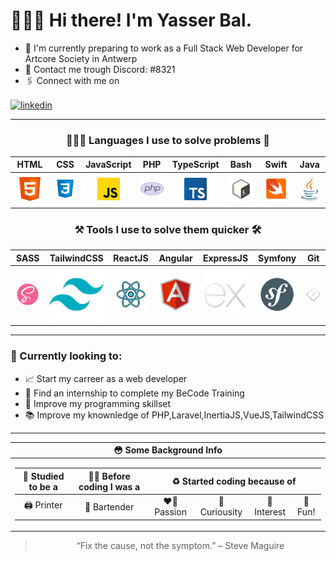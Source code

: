 # 🙋🏼‍♂️ Hi there! I'm Yasser Bal.
- 💼 I'm currently preparing to work as a Full Stack Web Developer for Artcore Society in Antwerp
- 💬 Contact me trough Discord: #8321 
- 🖇 Connect with me on
<a href="https://www.linkedin.com/in/yasser-bal-087399215/">
  <img align="center" alt="linkedin"  src="https://img.shields.io/badge/LinkedIn-0077B5?style=for-the-badge&logo=linkedin&logoColor=white" />
</a>

***

<center>

### 🧑🏼‍💻  Languages I use to solve problems 🧩

<table>
      <thead align="center" style="text-align:center">
        <th align="center" style="text-align:center">HTML</th>
        <th align="center" style="text-align:center">CSS</th>
        <th align="center" style="text-align:center">JavaScript</th>
        <th align="center" style="text-align:center">PHP</th>
        <th align="center" style="text-align:center">TypeScript</th>
        <th align="center" style="text-align:center">Bash</th>
        <th align="center" style="text-align:center">Swift</th>
        <th align="center" style="text-align:center">Java</th>
      </thead>
      <tbody>
        <td align="center" style="text-align:center">
          <img src="./assets/48x_Html.svg" alt="HTML 5" />
        </td>
        <td align="center" style="text-align:center" >
          <img src="./assets/48x_CSS.svg" alt="CSS3" />
        </td>
        <td align="center" style="text-align:center">
          <img src="./assets/48x_JavaScript.png" alt="JavaScript" />
        </td>
        <td align="center" style="text-align:center">
          <img src="./assets/48x_PhP.svg" alt="Php" />
        </td>
        <td align="center" style="text-align:center"><img src="./assets/48x_TypeScript.png" alt="TypeScript" /></td>
        <td align="center" style="text-align:center"><img src="./assets/48x_bash.svg" alt="bash" /></td>
        <td align="center" style="text-align:center"><img src="./assets/48x_swift.svg" alt="swift" /></td>
                <td align="center" style="text-align:center"><img src="./assets/64x_java.png" alt="java" /></td>
      </tbody>
</table>

### ⚒️ Tools I use to solve them quicker 🛠

<table>
      <thead align="center" style="text-align:center">
        <th align="center" style="text-align:center">SASS</th>
        <th align="center" style="text-align:center">TailwindCSS</th>
        <th align="center" style="text-align:center">ReactJS</th>
        <th align="center" style="text-align:center">Angular</th>
        <th align="center" style="text-align:center">ExpressJS</th>
        <th align="center" style="text-align:center">Symfony</th>
        <th align="center" style="text-align:center">Git</th>
      </thead>
      <tbody>
        <td align="center" style="text-align:center">
          <img src="./assets/Tools/48x_sass.svg" alt="SASS" />
        </td>
        <td align="center" style="text-align:center">
          <img src="./assets/Tools/48x_tailwind.svg" alt="Tailwind CSS" />
        </td>
        <td align="center" style="text-align:center">
          <img src="./assets/Tools/48x_react.svg" alt="ReactJS" />
        </td>
        <td align="center" style="text-align:center">
          <img src="./assets/Tools/48x_angular.svg" alt="Angular" />
        </td>
        <td align="center" style="text-align:center;background-color:smokewhite;">
          <img src="./assets/Tools/48x_expressjs_light.svg" alt="ExpressJS" />
        </td>
        <td align="center" style="text-align:center">
          <img src="./assets/Tools/48x_symfony.svg" alt="Symfony" />
        </td>
        <td align="center" style="text-align:center; background-color:smokewhite;">
          <img src="./assets/Tools/48x_git_light.svg" alt="Git" />
        </td>
      </tbody>
</table>
</center>

***
### 👀 Currently looking to:
- 📈 Start my carreer as a web developer
- 🔎 Find an internship to complete my BeCode Training
- 🧠 Improve my programming skillset
- 📚 Improve my knownledge of PHP,Laravel,InertiaJS,VueJS,TailwindCSS


***
<center>
 <table>
      <thead>
        <th align="center" style="text-align: center">😳 Some Background Info</th>
      </thead>
      <tbody>
        <td>
          <table>
            <thead>
              <th align="center" style="text-align: center">📖 Studied to be a</th>
              <th align="center" style="text-align: center">👷‍♂️ Before coding I was a</th>
              <th colspan="4" align="center" style="text-align: center">
               ♻️ Started coding because of
              </th>
            </thead>
            <tbody>
              <td align="center" style="text-align: center">🖨 Printer</td>
              <td align="center" style="text-align: center">🍻 Bartender</td>
              <td align="center" style="text-align: center">❤️‍🔥 Passion</td>
              <td align="center" style="text-align: center">🧐 Curiousity</td>
              <td align="center" style="text-align: center">🤔 Interest</td>
              <td align="center" style="text-align: center">🎈 Fun!</td>
            </tbody>
          </table>
        </td>
      </tbody>
</table>


<blockquote cite="https://en.wikipedia.org/wiki/Steve_Maguire">
“Fix the cause, not the symptom.”
 – Steve Maguire
</blockquote>
</center>
<!--
- 👋 Hi, I’m @YasserB94
- 👀 I’m interested in Technology,Music,Boardgames,Coding,...
- 🌱 I’m currently on my journey to become a Full Stack Web Developper trough a [BeCode](https://becode.org) course.
- 🧑🏼‍💻I'm currently learning to code with:
  - HTML
  - CSS/SCSS/SASS
  - JavaScript
  - TypeScript
  - PHP
- 🛠 I'm currently learning to work with:
  - Symfony
- 🧠 In between my chosen snacks are
  - Angular
  - ReactJS 18
  - Tailwind CSS
  - NodeJS
  - ExpressJS
- 📚 I have an interest for the future to also improve upon:
  - Swift
  - SwiftUI
  - Bash
- 💞️ I’m looking to collaborate if it allows me to learn more.
- 📫 How to reach me on:
  - 💬 Discord: #8321
</center>


<div>
  <img align="center" src="https://github-readme-stats.vercel.app/api/top-langs/?username=yasserb94&layout=compact" />
</div>
<div>
  <img align="center" src="https://github-readme-stats.vercel.app/api?username=yasserb94" />
</div>

“Fix the cause, not the symptom.” – Steve Maguire


**BeCode Bootcamp to junior full stack web developer Traject**
- **Day 1** - _19/04/2022_
  - [Introduction](https://becode.org/about/pedagogical-framework/)
  - [Install and configure an IDE](https://code.visualstudio.com)
  - [GIT and Github for Poets](https://www.youtube.com/playlist?list=PLRqwX-V7Uu6ZF9C0YMKuns9sLDzK6zoiV)
  - [Get familiar with the command line](https://github.com/becodeorg/ANT-Lamarr-6.35/tree/main/1.The-Field/day%202/terminal)
- **Day 2** - _20/04/2022_
  - [Introduction to HTML and CSS](https://github.com/YasserB94/beCodeDay2HTML-CSS)
  - [Publish a website with Github Pages](https://yasserb94.github.io/beCodeDay2HTML-CSS/)
- **Day 3** - _21/04/2022_
  - [Practice CSS and experiment with animations](https://github.com/YasserB94/Day3_Website_Git-CSS_Practice)
  - [Frameworks:Bootstrap](https://github.com/YasserB94/YasserB94-Day3_CSS_Frameworks_Bootstrap)
- **Day 4** - _22/04/2022_
  - [Frameworks:Bootstrap](https://github.com/YasserB94/Day3_Bootstrap_Practice)
- **Day 5** - _25/04/2022_
  - [The importance of semantics and SEO](https://github.com/YasserB94/day4_Progressive_Enhancement)
- **Day 6** - _26/04/2022_
  - [CSS Preprocessors:SASS](https://github.com/YasserB94/Day_5_Challenge_SASS)

YasserB94/YasserB94 is a ✨ special ✨ repository because its `README.md` (this file) appears on your GitHub profile.
You can click the Preview link to take a look at your changes.
--->
